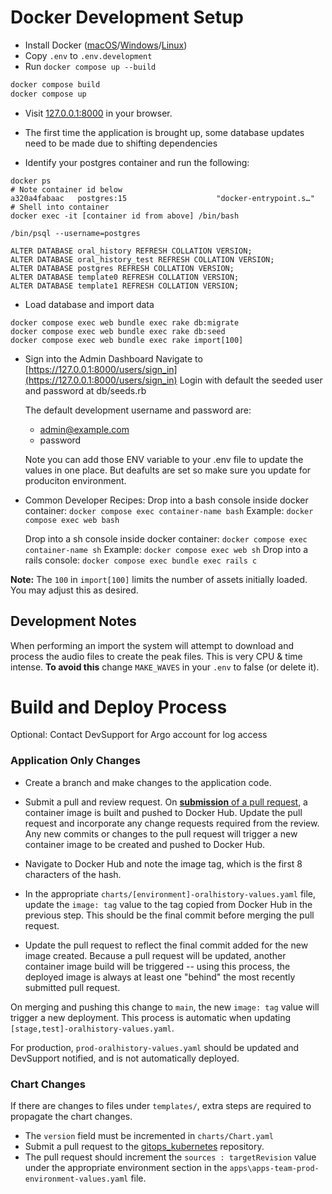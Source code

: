 # Docker Development Setup

- Install Docker ([macOS](https://docs.docker.com/docker-for-mac/install/)/[Windows](https://docs.docker.com/docker-for-windows/install/)/[Linux](https://docs.docker.com/engine/install/))
- Copy `.env` to `.env.development`
- Run `docker compose up --build`

```bash
docker compose build
docker compose up
```

- Visit [127.0.0.1:8000](127.0.0.1:8000) in your browser.
- The first time the application is brought up, some database updates need to be made due to shifting dependencies

- Identify your postgres container and run the following:

```
docker ps
# Note container id below
a320a4fabaac   postgres:15                    "docker-entrypoint.s…"
# Shell into container
docker exec -it [container id from above] /bin/bash

/bin/psql --username=postgres

ALTER DATABASE oral_history REFRESH COLLATION VERSION;
ALTER DATABASE oral_history_test REFRESH COLLATION VERSION;
ALTER DATABASE postgres REFRESH COLLATION VERSION;
ALTER DATABASE template0 REFRESH COLLATION VERSION;
ALTER DATABASE template1 REFRESH COLLATION VERSION;
```

- Load database and import data

```
docker compose exec web bundle exec rake db:migrate
docker compose exec web bundle exec rake db:seed
docker compose exec web bundle exec rake import[100]
```

- Sign into the Admin Dashboard
  Navigate to [https://127.0.0.1:8000/users/sign_in](https://127.0.0.1:8000/users/sign_in)
  Login with default the seeded user and password at db/seeds.rb

  The default development username and password are:

  - admin@example.com
  - password

  Note you can add those ENV variable to your .env file to update
  the values in one place. But deafults are set so make sure you
  update for produciton environment.

- Common Developer Recipes:
  Drop into a bash console inside docker container:
  `docker compose exec container-name bash`
  Example: `docker compose exec web bash`

  Drop into a sh console inside docker container:
  `docker compose exec container-name sh`
  Example: `docker compose exec web sh`
  Drop into a rails console:
  `docker compose exec bundle exec rails c`

**Note:** The `100` in `import[100]` limits the number of assets initially loaded. You may adjust this as desired.

## Development Notes

When performing an import the system will attempt to download and process the audio files to create the peak files. This is very CPU & time intense.
**To avoid this** change `MAKE_WAVES` in your `.env` to false (or delete it).

# Build and Deploy Process

Optional: Contact DevSupport for Argo account for log access

### Application Only Changes

- Create a branch and make changes to the application code.

- Submit a pull and review request. On [**submission** of a pull request](https://github.com/UCLALibrary/oral-history/blob/main/.github/workflows/build-dockerhub.yml), a container image is built and pushed to Docker Hub. Update the pull request and incorporate any change requests required from the review. Any new commits or changes to the pull request will trigger a new container image to be created and pushed to Docker Hub.

- Navigate to Docker Hub and note the image tag, which is the first 8 characters of the hash.

- In the appropriate `charts/[environment]-oralhistory-values.yaml` file, update the `image: tag` value to the tag copied from Docker Hub in the previous step. This should be the final commit before merging the pull request.

- Update the pull request to reflect the final commit added for the new image created.
  Because a pull request will be updated, another container image build will be triggered -- using this process, the deployed image is always at least one "behind" the most recently submitted pull request.

On merging and pushing this change to `main`, the new `image: tag` value will trigger a new deployment. This process is automatic when updating `[stage,test]-oralhistory-values.yaml`.

For production, `prod-oralhistory-values.yaml` should be updated and DevSupport notified, and is not automatically deployed.

### Chart Changes

If there are changes to files under `templates/`, extra steps are required to propagate the chart changes.

- The `version` field must be incremented in `charts/Chart.yaml`
- Submit a pull request to the [gitops_kubernetes](https://github.com/UCLALibrary/gitops_kubernetes) repository.
- The pull request should increment the `sources : targetRevision` value under the appropriate environment section in the `apps\apps-team-prod-environment-values.yaml` file.
